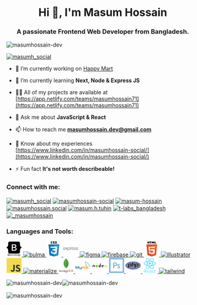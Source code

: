 <h1 align="center">Hi 👋, I'm Masum Hossain</h1>
<h3 align="center">A passionate Frontend Web Developer from Bangladesh.</h3>

<p align="left"> <img src="https://komarev.com/ghpvc/?username=masumhossain-dev&label=Profile%20views&color=0e75b6&style=flat" alt="masumhossain-dev" /> </p>

<p align="left"> <a href="https://twitter.com/masumh_social" target="blank"><img src="https://img.shields.io/twitter/follow/masumh_social?logo=twitter&style=for-the-badge" alt="masumh_social" /></a> </p>

- 🔭 I’m currently working on [Happy Mart](https://happy-shopping-app.web.app/)

- 🌱 I’m currently learning **Next, Node & Express JS**

- 👨‍💻 All of my projects are available at [https://app.netlify.com/teams/masumhossain71](https://app.netlify.com/teams/masumhossain71)

- 💬 Ask me about **JavaScript & React**

- 📫 How to reach me **masumhossain.dev@gmail.com**

- 📄 Know about my experiences [https://www.linkedin.com/in/masumhossain-social/](https://www.linkedin.com/in/masumhossain-social/)

- ⚡ Fun fact **It's not worth describeable!**

<h3 align="left">Connect with me:</h3>
<p align="left">
<a href="https://twitter.com/masumh_social" target="blank"><img align="center" src="https://raw.githubusercontent.com/rahuldkjain/github-profile-readme-generator/master/src/images/icons/Social/twitter.svg" alt="masumh_social" height="30" width="40" /></a>
<a href="https://linkedin.com/in/masumhossain-social" target="blank"><img align="center" src="https://raw.githubusercontent.com/rahuldkjain/github-profile-readme-generator/master/src/images/icons/Social/linked-in-alt.svg" alt="masumhossain-social" height="30" width="40" /></a>
<a href="https://stackoverflow.com/users/masum-hossain" target="blank"><img align="center" src="https://raw.githubusercontent.com/rahuldkjain/github-profile-readme-generator/master/src/images/icons/Social/stack-overflow.svg" alt="masum-hossain" height="30" width="40" /></a>
<a href="https://fb.com/masumhossain.social" target="blank"><img align="center" src="https://raw.githubusercontent.com/rahuldkjain/github-profile-readme-generator/master/src/images/icons/Social/facebook.svg" alt="masumhossain.social" height="30" width="40" /></a>
<a href="https://instagram.com/masum.h.tuhin" target="blank"><img align="center" src="https://raw.githubusercontent.com/rahuldkjain/github-profile-readme-generator/master/src/images/icons/Social/instagram.svg" alt="masum.h.tuhin" height="30" width="40" /></a>
<a href="https://www.youtube.com/c/t-labs_bangladesh" target="blank"><img align="center" src="https://raw.githubusercontent.com/rahuldkjain/github-profile-readme-generator/master/src/images/icons/Social/youtube.svg" alt="t-labs_bangladesh" height="30" width="40" /></a>
<a href="https://discord.gg/_masumhossain" target="blank"><img align="center" src="https://raw.githubusercontent.com/rahuldkjain/github-profile-readme-generator/master/src/images/icons/Social/discord.svg" alt="_masumhossain" height="30" width="40" /></a>
</p>

<h3 align="left">Languages and Tools:</h3>
<p align="left"> <a href="https://getbootstrap.com" target="_blank" rel="noreferrer"> <img src="https://raw.githubusercontent.com/devicons/devicon/master/icons/bootstrap/bootstrap-plain-wordmark.svg" alt="bootstrap" width="40" height="40"/> </a> <a href="https://bulma.io/" target="_blank" rel="noreferrer"> <img src="https://raw.githubusercontent.com/gilbarbara/logos/804dc257b59e144eaca5bc6ffd16949752c6f789/logos/bulma.svg" alt="bulma" width="40" height="40"/> </a> <a href="https://www.w3schools.com/css/" target="_blank" rel="noreferrer"> <img src="https://raw.githubusercontent.com/devicons/devicon/master/icons/css3/css3-original-wordmark.svg" alt="css3" width="40" height="40"/> </a> <a href="https://expressjs.com" target="_blank" rel="noreferrer"> <img src="https://raw.githubusercontent.com/devicons/devicon/master/icons/express/express-original-wordmark.svg" alt="express" width="40" height="40"/> </a> <a href="https://www.figma.com/" target="_blank" rel="noreferrer"> <img src="https://www.vectorlogo.zone/logos/figma/figma-icon.svg" alt="figma" width="40" height="40"/> </a> <a href="https://firebase.google.com/" target="_blank" rel="noreferrer"> <img src="https://www.vectorlogo.zone/logos/firebase/firebase-icon.svg" alt="firebase" width="40" height="40"/> </a> <a href="https://git-scm.com/" target="_blank" rel="noreferrer"> <img src="https://www.vectorlogo.zone/logos/git-scm/git-scm-icon.svg" alt="git" width="40" height="40"/> </a> <a href="https://www.w3.org/html/" target="_blank" rel="noreferrer"> <img src="https://raw.githubusercontent.com/devicons/devicon/master/icons/html5/html5-original-wordmark.svg" alt="html5" width="40" height="40"/> </a> <a href="https://www.adobe.com/in/products/illustrator.html" target="_blank" rel="noreferrer"> <img src="https://www.vectorlogo.zone/logos/adobe_illustrator/adobe_illustrator-icon.svg" alt="illustrator" width="40" height="40"/> </a> <a href="https://developer.mozilla.org/en-US/docs/Web/JavaScript" target="_blank" rel="noreferrer"> <img src="https://raw.githubusercontent.com/devicons/devicon/master/icons/javascript/javascript-original.svg" alt="javascript" width="40" height="40"/> </a> <a href="https://materializecss.com/" target="_blank" rel="noreferrer"> <img src="https://raw.githubusercontent.com/prplx/svg-logos/5585531d45d294869c4eaab4d7cf2e9c167710a9/svg/materialize.svg" alt="materialize" width="40" height="40"/> </a> <a href="https://www.mongodb.com/" target="_blank" rel="noreferrer"> <img src="https://raw.githubusercontent.com/devicons/devicon/master/icons/mongodb/mongodb-original-wordmark.svg" alt="mongodb" width="40" height="40"/> </a> <a href="https://www.mysql.com/" target="_blank" rel="noreferrer"> <img src="https://raw.githubusercontent.com/devicons/devicon/master/icons/mysql/mysql-original-wordmark.svg" alt="mysql" width="40" height="40"/> </a> <a href="https://nodejs.org" target="_blank" rel="noreferrer"> <img src="https://raw.githubusercontent.com/devicons/devicon/master/icons/nodejs/nodejs-original-wordmark.svg" alt="nodejs" width="40" height="40"/> </a> <a href="https://www.photoshop.com/en" target="_blank" rel="noreferrer"> <img src="https://raw.githubusercontent.com/devicons/devicon/master/icons/photoshop/photoshop-line.svg" alt="photoshop" width="40" height="40"/> </a> <a href="https://www.php.net" target="_blank" rel="noreferrer"> <img src="https://raw.githubusercontent.com/devicons/devicon/master/icons/php/php-original.svg" alt="php" width="40" height="40"/> </a> <a href="https://reactjs.org/" target="_blank" rel="noreferrer"> <img src="https://raw.githubusercontent.com/devicons/devicon/master/icons/react/react-original-wordmark.svg" alt="react" width="40" height="40"/> </a> <a href="https://tailwindcss.com/" target="_blank" rel="noreferrer"> <img src="https://www.vectorlogo.zone/logos/tailwindcss/tailwindcss-icon.svg" alt="tailwind" width="40" height="40"/> </a> </p>

<p><img align="left" src="https://github-readme-stats.vercel.app/api/top-langs?username=masumhossain-dev&show_icons=true&locale=en&layout=compact" alt="masumhossain-dev" /></p>

<p>&nbsp;<img align="left" src="https://github-readme-stats.vercel.app/api?username=masumhossain-dev&show_icons=true&locale=en" alt="masumhossain-dev" /></p>

<p><img align="center" src="https://github-readme-streak-stats.herokuapp.com/?user=masumhossain-dev&" alt="masumhossain-dev" /></p>
